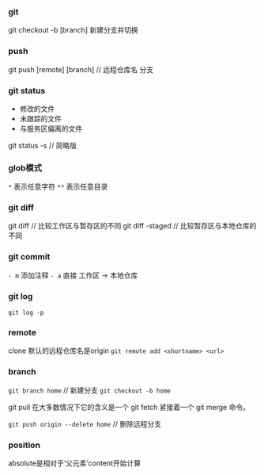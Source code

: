 ### git
git checkout -b [branch]
新建分支并切换



### push
git push [remote] [branch] // 远程仓库名 分支

### git status
- 修改的文件
- 未跟踪的文件
- 与服务区偏离的文件

git status -s // 简略版

### glob模式
`*` 表示任意字符
`**` 表示任意目录



### git diff
git diff // 比较工作区与暂存区的不同
git diff -staged // 比较暂存区与本地仓库的不同


### git commit
`- m` 添加注释
`- a` 直接 工作区 -> 本地仓库


### git log
`git log -p` 

### remote
clone 默认的远程仓库名是origin
`git remote add <shortname> <url>` 


### branch
`git branch home` // 新建分支
`git checkout -b home`


git pull 在大多数情况下它的含义是一个 git fetch 紧接着一个 git merge 命令。

`git push origin --delete home` // 删除远程分支

### position
absolute是相对于‘父元素’content开始计算



